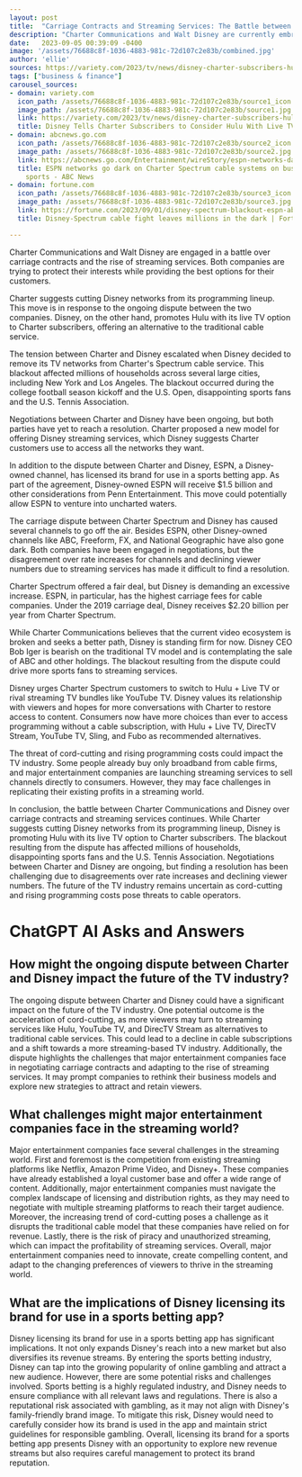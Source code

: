 ```yaml
---
layout: post
title:  "Carriage Contracts and Streaming Services: The Battle between Charter Communications and Disney"
description: "Charter Communications and Walt Disney are currently embroiled in a heated dispute over carriage contracts and the rise of streaming services. The tension between the two companies has resulted in a blackout of Disney networks on Charter's Spectrum cable service, impacting millions of households and major sporting events. Negotiations are ongoing, but reaching a resolution has proven difficult due to disagreements over rate increases and the changing landscape of the TV industry."
date:   2023-09-05 00:39:09 -0400
image: '/assets/76688c8f-1036-4883-981c-72d107c2e83b/combined.jpg'
author: 'ellie'
sources: https://variety.com/2023/tv/news/disney-charter-subscribers-hulu-live-tv-1235713147/ https://abcnews.go.com/Entertainment/wireStory/espn-networks-dark-charter-spectrum-cable-systems-busy-102851868 https://fortune.com/2023/09/01/disney-spectrum-blackout-espn-abc/ https://www.yahoo.com/entertainment/disney-hits-back-charter-claims-192318006.html https://www.theinformation.com/articles/forget-cord-cutting-big-threat-to-cable-is-disappearing-tv-profits https://sensortower.com/blog/netflix-password-crackdown-mobile-app-users-free-streaming-apps
tags: ["business & finance"]
carousel_sources:
- domain: variety.com
  icon_path: /assets/76688c8f-1036-4883-981c-72d107c2e83b/source1_icon.jpg
  image_path: /assets/76688c8f-1036-4883-981c-72d107c2e83b/source1.jpg
  link: https://variety.com/2023/tv/news/disney-charter-subscribers-hulu-live-tv-1235713147/
  title: Disney Tells Charter Subscribers to Consider Hulu With Live TV Option - Variety
- domain: abcnews.go.com
  icon_path: /assets/76688c8f-1036-4883-981c-72d107c2e83b/source2_icon.jpg
  image_path: /assets/76688c8f-1036-4883-981c-72d107c2e83b/source2.jpg
  link: https://abcnews.go.com/Entertainment/wireStory/espn-networks-dark-charter-spectrum-cable-systems-busy-102851868
  title: ESPN networks go dark on Charter Spectrum cable systems on busy night for
    sports - ABC News
- domain: fortune.com
  icon_path: /assets/76688c8f-1036-4883-981c-72d107c2e83b/source3_icon.jpg
  image_path: /assets/76688c8f-1036-4883-981c-72d107c2e83b/source3.jpg
  link: https://fortune.com/2023/09/01/disney-spectrum-blackout-espn-abc/
  title: Disney-Spectrum cable fight leaves millions in the dark | Fortune

---
```


Charter Communications and Walt Disney are engaged in a battle over carriage contracts and the rise of streaming services. Both companies are trying to protect their interests while providing the best options for their customers.

Charter suggests cutting Disney networks from its programming lineup. This move is in response to the ongoing dispute between the two companies. Disney, on the other hand, promotes Hulu with its live TV option to Charter subscribers, offering an alternative to the traditional cable service.

The tension between Charter and Disney escalated when Disney decided to remove its TV networks from Charter's Spectrum cable service. This blackout affected millions of households across several large cities, including New York and Los Angeles. The blackout occurred during the college football season kickoff and the U.S. Open, disappointing sports fans and the U.S. Tennis Association.

Negotiations between Charter and Disney have been ongoing, but both parties have yet to reach a resolution. Charter proposed a new model for offering Disney streaming services, which Disney suggests Charter customers use to access all the networks they want.

In addition to the dispute between Charter and Disney, ESPN, a Disney-owned channel, has licensed its brand for use in a sports betting app. As part of the agreement, Disney-owned ESPN will receive $1.5 billion and other considerations from Penn Entertainment. This move could potentially allow ESPN to venture into uncharted waters.

The carriage dispute between Charter Spectrum and Disney has caused several channels to go off the air. Besides ESPN, other Disney-owned channels like ABC, Freeform, FX, and National Geographic have also gone dark. Both companies have been engaged in negotiations, but the disagreement over rate increases for channels and declining viewer numbers due to streaming services has made it difficult to find a resolution.

Charter Spectrum offered a fair deal, but Disney is demanding an excessive increase. ESPN, in particular, has the highest carriage fees for cable companies. Under the 2019 carriage deal, Disney receives $2.20 billion per year from Charter Spectrum.

While Charter Communications believes that the current video ecosystem is broken and seeks a better path, Disney is standing firm for now. Disney CEO Bob Iger is bearish on the traditional TV model and is contemplating the sale of ABC and other holdings. The blackout resulting from the dispute could drive more sports fans to streaming services.

Disney urges Charter Spectrum customers to switch to Hulu + Live TV or rival streaming TV bundles like YouTube TV. Disney values its relationship with viewers and hopes for more conversations with Charter to restore access to content. Consumers now have more choices than ever to access programming without a cable subscription, with Hulu + Live TV, DirecTV Stream, YouTube TV, Sling, and Fubo as recommended alternatives.

The threat of cord-cutting and rising programming costs could impact the TV industry. Some people already buy only broadband from cable firms, and major entertainment companies are launching streaming services to sell channels directly to consumers. However, they may face challenges in replicating their existing profits in a streaming world.

In conclusion, the battle between Charter Communications and Disney over carriage contracts and streaming services continues. While Charter suggests cutting Disney networks from its programming lineup, Disney is promoting Hulu with its live TV option to Charter subscribers. The blackout resulting from the dispute has affected millions of households, disappointing sports fans and the U.S. Tennis Association. Negotiations between Charter and Disney are ongoing, but finding a resolution has been challenging due to disagreements over rate increases and declining viewer numbers. The future of the TV industry remains uncertain as cord-cutting and rising programming costs pose threats to cable operators.


# ChatGPT AI Asks and Answers
## How might the ongoing dispute between Charter and Disney impact the future of the TV industry?
The ongoing dispute between Charter and Disney could have a significant impact on the future of the TV industry. One potential outcome is the acceleration of cord-cutting, as more viewers may turn to streaming services like Hulu, YouTube TV, and DirecTV Stream as alternatives to traditional cable services. This could lead to a decline in cable subscriptions and a shift towards a more streaming-based TV industry. Additionally, the dispute highlights the challenges that major entertainment companies face in negotiating carriage contracts and adapting to the rise of streaming services. It may prompt companies to rethink their business models and explore new strategies to attract and retain viewers.

## What challenges might major entertainment companies face in the streaming world?
Major entertainment companies face several challenges in the streaming world. First and foremost is the competition from existing streaming platforms like Netflix, Amazon Prime Video, and Disney+. These companies have already established a loyal customer base and offer a wide range of content. Additionally, major entertainment companies must navigate the complex landscape of licensing and distribution rights, as they may need to negotiate with multiple streaming platforms to reach their target audience. Moreover, the increasing trend of cord-cutting poses a challenge as it disrupts the traditional cable model that these companies have relied on for revenue. Lastly, there is the risk of piracy and unauthorized streaming, which can impact the profitability of streaming services. Overall, major entertainment companies need to innovate, create compelling content, and adapt to the changing preferences of viewers to thrive in the streaming world.

## What are the implications of Disney licensing its brand for use in a sports betting app?
Disney licensing its brand for use in a sports betting app has significant implications. It not only expands Disney's reach into a new market but also diversifies its revenue streams. By entering the sports betting industry, Disney can tap into the growing popularity of online gambling and attract a new audience. However, there are some potential risks and challenges involved. Sports betting is a highly regulated industry, and Disney needs to ensure compliance with all relevant laws and regulations. There is also a reputational risk associated with gambling, as it may not align with Disney's family-friendly brand image. To mitigate this risk, Disney would need to carefully consider how its brand is used in the app and maintain strict guidelines for responsible gambling. Overall, licensing its brand for a sports betting app presents Disney with an opportunity to explore new revenue streams but also requires careful management to protect its brand reputation.

